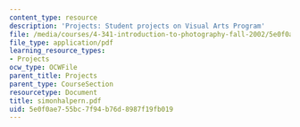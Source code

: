```yaml
---
content_type: resource
description: 'Projects: Student projects on Visual Arts Program'
file: /media/courses/4-341-introduction-to-photography-fall-2002/5e0f0ae755bc7f94b76d8987f19fb019_simonhalpern.pdf
file_type: application/pdf
learning_resource_types:
- Projects
ocw_type: OCWFile
parent_title: Projects
parent_type: CourseSection
resourcetype: Document
title: simonhalpern.pdf
uid: 5e0f0ae7-55bc-7f94-b76d-8987f19fb019
---
```

